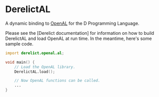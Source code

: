 DerelictAL
==========

A dynamic binding to [OpenAL][1] for the D Programming Language.

Please see the [Derelict documentation] for information on how to build DerelictAL and load OpenAL at run time. In the meantime, here's some sample code.

```D
import derelict.openal.al;

void main() {
    // Load the OpenAL library.
    DerelictAL.load();

    // Now OpenAL functions can be called.
    ...
}
```

[1]: http://www.openal.org/
[2]: https://derelictorg.github.io/